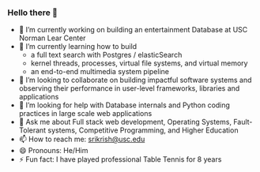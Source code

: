 ### Hello there 👋
- 🔭 I’m currently working on building an entertainment Database at USC Norman Lear Center
- 🌱 I’m currently learning how to build
  - a full text search with Postgres / elasticSearch
  - kernel threads, processes, virtual file systems, and virtual memory
  - an end-to-end multimedia system pipeline
- 👯 I’m looking to collaborate on building impactful software systems and observing their performance in user-level frameworks, libraries and applications
- 🤔 I’m looking for help with Database internals and Python coding practices in large scale web applications
- 💬 Ask me about Full stack web development, Operating Systems, Fault-Tolerant systems, Competitive Programming, and Higher Education
- 📫 How to reach me: srikrish@usc.edu
- 😄 Pronouns: He/Him
- ⚡ Fun fact: I have played professional Table Tennis for 8 years

<!--
**srikrishna98/srikrishna98** is a ✨ _special_ ✨ repository because its `README.md` (this file) appears on your GitHub profile.

Here are some ideas to get you started:

- 🔭 I’m currently working on ...
- 🌱 I’m currently learning ...
- 👯 I’m looking to collaborate on ...
- 🤔 I’m looking for help with ...
- 💬 Ask me about ...
- 📫 How to reach me: ...
- 😄 Pronouns: ...
- ⚡ Fun fact: ...
-->
